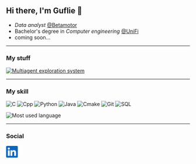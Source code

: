 ## Hi there, I'm Guflie 👋

- *Data analyst* [@Betamotor](https://www.betamotor.com/)
- Bachelor's degree in *Computer engineering* [@UniFi](https://www.ingegneria.unifi.it/)
-  coming soon...

---
### My stuff
[![Multiagent exploration system](https://github-readme-stats.vercel.app/api/pin/?username=Guflie&repo=multiagent-exploration-system&bg_color=151515&text_color=9f9f9f&icon_color=f9f9f9&title_color=03ad45)](https://github.com/leonardo-guglielmi/multiagent-exploration-system)

---
### My skill
![C](https://img.shields.io/badge/C-349beb?logo=C&logoColor=white&style=for-the-badge)
![Cpp](https://img.shields.io/badge/C++-3452eb?logo=C&logoColor=white&style=for-the-badge)
![Python](https://img.shields.io/badge/python-ffed4a?logo=python&logoColor=black&style=for-the-badge)
![Java](https://img.shields.io/badge/java-ffa14a?logo=openjdk&logoColor=black&style=for-the-badge)
![Cmake](https://img.shields.io/badge/cmake-218001?logo=cmake&logoColor=white&style=for-the-badge)
![Git](https://img.shields.io/badge/git-ff4603?logo=git&logoColor=black&style=for-the-badge)
![SQL](https://img.shields.io/badge/SQL-4169E1?logo=postgresql&logoColor=white&style=for-the-badge)

![Most used language](https://github-readme-stats.vercel.app/api/top-langs/?username=Guflie&include_all_commits=true&count_private=true&layout=donut&langs_count=6&bg_color=151515&text_color=9f9f9f&icon_color=f9f9f9&title_color=f77800)

---
### Social
<a href="https://www.linkedin.com/in/leonardo-guglielmi-a242a9192">
  <img height="32" align="left" alt="LinkedIn" src="img/linkedin.png" />
</a>
